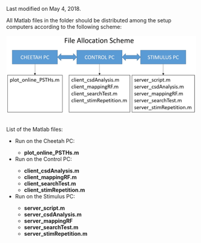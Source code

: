  Last modified on May 4, 2018.<p>
 All Matlab files in the folder should be distributed among the setup computers according to the following scheme:<br><br>
 <img src='file_allocation_scheme.jpg'><br><br>
 
 List of the Matlab files:<br>
 <ul>
 <li>Run on the Cheetah PC:</li>
 <ul>
 <li><b>plot_online_PSTHs.m</b></li>
 </ul>
 <li>Run on the Control PC:</li>
 <ul>
 <li><b>client_csdAnalysis.m</b></li> 
 <li><b>client_mappingRF.m</b></li>
 <li><b>client_searchTest.m</b></li>
 <li><b>client_stimRepetition.m</b></li>
 </ul>
 <li>Run on the Stimulus PC:</li>
 <ul>
 <li><b>server_script.m</b></li>
 <li><b>server_csdAnalysis.m</b></li>
 <li><b>server_mappingRF</b></li>
 <li><b>server_searchTest.m</b></li>
 <li><b>server_stimRepetition.m</b></li>
 </ul>
 </ul>